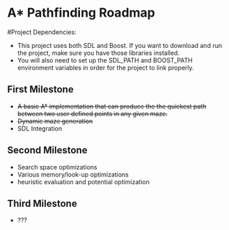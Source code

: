 # A* Pathfinding Roadmap

#Project Dependencies: 
- This project uses both SDL and Boost. If you want to download and run the project, make sure you have those libraries installed.
- You will also need to set up the SDL_PATH and BOOST_PATH environment variables in order for the project to link properly. 

## First Milestone
- ~~A basic A* implementation that can produce the the quickest path between 
  two user defined points in any given maze.~~
- ~~Dynamic maze generation~~
- SDL Integration

## Second Milestone
- Search space optimizations
- Various memory/look-up optimizations
- heuristic evaluation and potential optimization 

## Third Milestone
- ??? 
